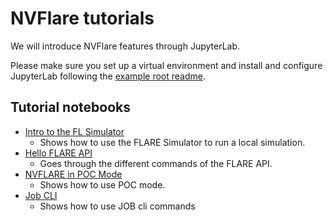 # NVFlare tutorials

We will introduce NVFlare features through JupyterLab.

Please make sure you set up a virtual environment and install and configure JupyterLab following the [example root readme](../README.md).

## Tutorial notebooks

* [Intro to the FL Simulator](./flare_simulator.ipynb)
  * Shows how to use the FLARE Simulator to run a local simulation.
* [Hello FLARE API](./flare_api.ipynb)
  * Goes through the different commands of the FLARE API.
* [NVFLARE in POC Mode](./setup_poc.ipynb)
  * Shows how to use POC mode.
* [Job CLI](./job_cli.ipynb)
  * Shows how to use JOB cli commands
